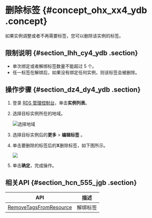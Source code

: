 # 删除标签 {#concept_ohx_xx4_ydb .concept}

如果实例调整或者不再需要标签，您可以删除该实例的标签。

## 限制说明 {#section_lhh_cy4_ydb .section}

-   单次绑定或者解绑标签数量不能超过 5 个。
-   任一标签在解绑后，如果没有绑定任何实例，则该标签会被删除。

## 操作步骤 {#section_dz4_dy4_ydb .section}

1.  登录 [RDS 管理控制台](https://rdsnew.console.aliyun.com/)，单击**实例列表**。
2.  选择目标实例所在的地域。

    ![选择地域](http://static-aliyun-doc.oss-cn-hangzhou.aliyuncs.com/assets/img/7814/154743218436543_zh-CN.png)

3.  选择目标实例后的**更多** \> **编辑标签** 。
4.  单击要删除的标签后的**X**删除标签，如下图所示。

    ![](http://static-aliyun-doc.oss-cn-hangzhou.aliyuncs.com/assets/img/7972/15474321844154_zh-CN.png)

5.  单击**确定**，完成操作。

## 相关API {#section_hcn_555_jgb .section}

|API|描述|
|---|--|
|[RemoveTagsFromResource](../cn.zh-CN/API参考/标签管理/RemoveTagsFromResource.md#)|解绑标签|


